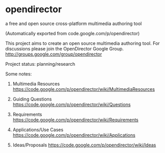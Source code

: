 # opendirector
a free and open source cross-platform multimedia authoring tool

(Automatically exported from code.google.com/p/opendirector)

This project aims to create an open source multimedia authoring tool. For discussions please join the OpenDirector Google Group.
http://groups.google.com/group/opendirector

Project status: planning/research

Some notes:

1. Multimedia Resources https://code.google.com/p/opendirector/wiki/MultimediaResources

2. Guiding Questions https://code.google.com/p/opendirector/wiki/Questions

3. Requirements https://code.google.com/p/opendirector/wiki/Requirements

4. Applications/Use Cases https://code.google.com/p/opendirector/wiki/Applications

5. Ideas/Proposals https://code.google.com/p/opendirector/wiki/Ideas
